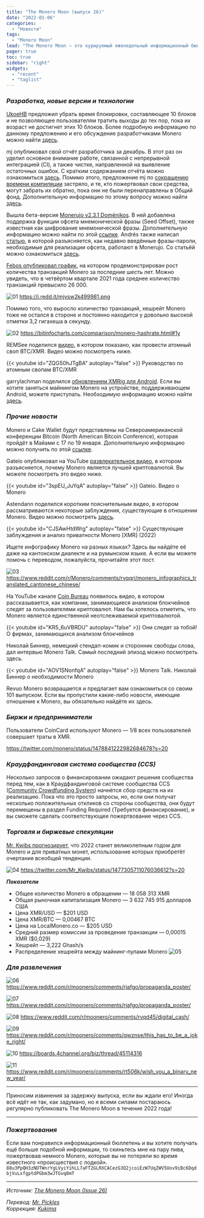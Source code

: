 ```yaml
---
title: "The Monero Moon (выпуск 26)"
date: "2022-01-06"
categories:
  - "Новости"
tags:
  - "Monero Moon"
lead: "The Monero Moon — это курируемый еженедельный информационный бюллетень обо всём, что касается Monero."
pager: true
toc: true
sidebar: "right"
widgets:
  - "recent"
  - "taglist"
---
```


### _Разработка, новые версии и технологии_

[UkoeHB](https://github.com/UkoeHB) предложил убрать время блокировки, составляющее 10 блоков и не позволяющее пользователям тратить выходы до тех пор, пока их возраст не достигнет этих 10 блоков. Более подробную информацию по данному предложению и его обсуждение разработчиками Monero можно найти [здесь](https://github.com/monero-project/research-lab/issues/95).

mj опубликовал свой отчёт разработчика за декабрь. В этот раз он уделил основное внимание работе, связанной с непрерывной интеграцией (CI), а также чистке, направленной на выявление остаточных ошибок. С кратким содержанием отчёта можно ознакомиться [здесь](https://www.reddit.com/r/Monero/comments/rt3z4b/mjs_dev_report_dec_2021/). Помимо этого, предложение mj по [сокращению времени компиляции](https://ccs.getmonero.org/proposals/mj-compil-time-reduction.html) застряло, и те, кто пожертвовал свои средства, могут забрать их обратно, пока они не были перенаправлены в Общий фонд. Дополнительную информацию по этому вопросу можно найти [здесь](https://www.reddit.com/r/Monero/comments/rv0tvq/mjs_compilation_time_reduction_proposal/).

Вышла бета-версия [Monerujo v2.3.1 Doménikos](https://github.com/m2049r/xmrwallet/releases/tag/v2.3.1). В ней добавлена поддержка функции офсета мнемонической фразы (Seed Offset), также известная как шифрование мнемонической фразы. Дополнительную информацию можно найти по этой [ссылке](https://www.reddit.com/r/Monerujo/comments/ruhvdo/beta_monerujo_v231_doménikos_adding_support_for/). Andrés также написал [статью](https://anhdres.medium.com/how-a-mnemonic-seed-with-offset-passphrase-works-in-monerujo-416ff5198b2e), в которой разъясняется, как недавно введённые фразы-пароли, необходимые для реализации офсета, работают в Monerujo. Со статьёй можно ознакомиться [здесь](https://anhdres.medium.com/how-a-mnemonic-seed-with-offset-passphrase-works-in-monerujo-416ff5198b2e).

[Febos опубликовал график](https://www.reddit.com/r/Monero/comments/ru7cr1/zoomed_out_growth_of_average_daily_monero/), на котором продемонстрирован рост количества транзакций Monero за последние шесть лет. Можно увидеть, что в четвёртом квартале 2021 года среднее количество транзакций превысило 26 000.

![01](/img/post/2022-01-06-the-monero-moon-26/01.png)
https://i.redd.it/mjvsw2k499981.png

Помимо того, что выросло количество транзакций, хешрейт Monero тоже не остался в стороне и постоянно находится у довольно высокой отметки 3,2 гигахеша в секунду.

![02](/img/post/2022-01-06-the-monero-moon-26/02.png)
https://bitinfocharts.com/comparison/monero-hashrate.html#1y

REMSee поделился [видео](https://www.youtube.com/watch?v=ZQG50hJTgBA), в котором показано, как провести атомный своп BTC/XMR. Видео можно посмотреть ниже.

{{< youtube id="ZQG50hJTgBA" autoplay="false" >}}
Руководство по атомным свопам BTC/XMR

garrylachman поделился [обновлением XMRig для Android](https://www.reddit.com/r/MoneroMining/comments/rum9f5/xmrig_for_android_updates/). Если вы хотите заняться майнингом Monero на устройстве, поддерживающем Android, можете приступать. Необходимую информацию можно найти [здесь](https://www.reddit.com/r/MoneroMining/comments/rum9f5/xmrig_for_android_updates/).

### _Прочие новости_

Monero и Cake Wallet будут представлены на Североамериканской конференции Bitcoin (North American Bitcoin Conference), которая пройдёт в Майами с 17 по 19 января. Дополнительную информацию можно получить по этой [ссылке](https://www.reddit.com/r/Monero/comments/rvzdqj/monero_and_cake_wallet_at_the_north_american/).

Gateio опубликовал на YouTube [развлекательное видео](https://www.youtube.com/watch?v=3spEU_JuYqA), в котором разъясняется, почему Monero является лучшей криптовалютой. Вы можете посмотреть это видео ниже.

{{< youtube id="3spEU_JuYqA" autoplay="false" >}}
Gateio. Видео о Monero

Astendann поделился коротким пояснительным видео, в котором рассматриваются некоторые  заблуждения, существующие в отношении Monero. Видео можно посмотреть [здесь](https://www.youtube.com/watch?v=CJSAwHtdWrg).

{{< youtube id="CJSAwHtdWrg" autoplay="false" >}}
Существующие заблуждения и анализ приватности Monero [XMR] (2022)

Ищете инфографику Monero на разных языках? Здесь вы найдёте её даже на кантонском диалекте и на румынском языке. А если вы можете помочь с переводом, пожалуйста, прочитайте этот пост.

![03](/img/post/2022-01-06-the-monero-moon-26/03.png)
https://www.reddit.com/r/Monero/comments/rvqqri/monero_infographics_translated_cantonese_chinese/

На YouTube канале [Coin Bureau](https://www.youtube.com/channel/UCqK_GSMbpiV8spgD3ZGloSw) появилось видео, в котором рассказывается, как компании, занимающиеся анализом блокчейнов следят за пользователями криптовалют. Нам бы хотелось отметить, что Monero является единственной неотслеживаемой криптовалютой.

{{< youtube id="KR5_6uVBRDU" autoplay="false" >}}
Они следят за тобой! О фирмах, занимающихся анализом блокчейнов

Николай Биннер, немецкий стендап-комик и сторонник свободы слова, дал интервью Monero Talk. Самый последний эпизод можно посмотреть здесь.

{{< youtube id="AOV1SNonfqA" autoplay="false" >}}
Monero Talk. Николай Биннер о необходимости Monero

Revuo Monero возвращается и предлагает вам ознакомиться со своим 101 выпуском. Если вы пропустили какие-либо новости, имеющие отношение к Monero, вы обязательно найдёте их здесь.

### _Биржи и предприниматели_

Пользователи CoinCard используют Monero — 1/8 всех пользователей совершает траты в XMR.

https://twitter.com/monero/status/1478841222982684678?s=20

### _Краудфандинговая система сообщества (CCS)_

Несколько запросов о финансировании ожидают решения сообщества перед тем, как в Краудфандинговой системе сообщества CCS ([Community Crowdfunding System](https://ccs.getmonero.org/)) начнётся сбор средств на их реализацию. Пока что это просто запросы, но, если они получат несколько положительных откликов со стороны сообщества, они будут перемещены в раздел Funding Required (Требуется финансирование), и вы сможете сделать соответствующее пожертвование через CCS.

### _Торговля и биржевые спекуляции_

[Mr. Kwibs прогнозирует](https://twitter.com/Mr_Kwibs/status/1477305711076036612?s=20), что 2022 станет великолепным годом для Monero и для приватных монет, использование которых приобретёт очертания всеобщей тенденции.

![04](/img/post/2022-01-06-the-monero-moon-26//04.jpg)
https://twitter.com/Mr_Kwibs/status/1477305711076036612?s=20

_**Показатели**_
- Общее количество Monero в обращении — 18 058 313 XMR
- Общая рыночная капитализация Monero — 3 632 745 915 долларов США
- Цена XMR/USD — $201 USD
- Цена XMR/BTC — 0,00467 BTC
- Цена на LocalMonero.co — $205 USD
- Средний размер комиссии за проведение транзакции — 0,00015 XMR ($0,029)
- Хешрейт — 3,222 Ghash/s
- Распределение хешрейта между майнинг-пулами Monero
![05](/img/post/2022-01-06-the-monero-moon-26/05.png)

### _Для развлечения_

![06](/img/post/2022-01-06-the-monero-moon-26/06.jpg)
https://www.reddit.com/r/moonero/comments/rjafgo/propaganda_poster/

![07](/img/post/2022-01-06-the-monero-moon-26/07.png)
https://www.reddit.com/r/moonero/comments/rjafgo/propaganda_poster/

![08](/img/post/2022-01-06-the-monero-moon-26/08.jpg)
https://www.reddit.com/r/moonero/comments/rvqd45/digital_cash/

![09](/img/post/2022-01-06-the-monero-moon-26/09.png)
https://www.reddit.com/r/moonero/comments/qwznse/this_has_to_be_a_joke_right/

![10](/img/post/2022-01-06-the-monero-moon-26/10.png)
https://boards.4channel.org/biz/thread/45114316

![11](/img/post/2022-01-06-the-monero-moon-26/11.png)
https://www.reddit.com/r/moonero/comments/rt506k/wish_you_a_binary_new_year/

---

Приносим извинения за задержку выпуска, если вы ждали его! Иногда всё идёт не так, как задумано, но я всеми силами постараюсь регулярно публиковать The Monero Moon в течение 2022 года!

---

### _Пожертвования_

Если вам понравился информационный бюллетень и вы хотите получать ещё больше подобной информации, то скиньтесь мне на пару пива, пожертвовав немного Monero, которые вы не потеряли во время известного «происшествия с лодкой».
`88u3PpQH3zNDTWnrYgLVyiYihLL7aFT2GLRXCACezG3Q2jcoiEzW7UqZWV5Uov9iBc6DqdbjVuLxfgptdPGbm3wJTGvq8mT`

---

_Источник: [The Monero Moon (Issue 26)](https://medium.com/themoneromoon/the-monero-moon-issue-26-37c1c76bafe8)_

_Перевод: [Mr. Pickles](https://t.me/v1docq47)_  
_Коррекция: [Kukima](https://t.me/Kukima)_

